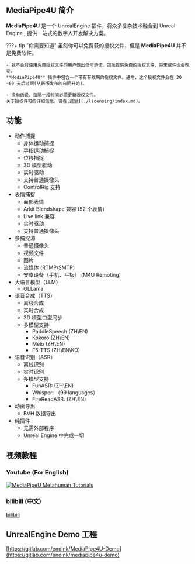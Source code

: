 ## MediaPipe4U 简介

**MediaPipe4U** 是一个 UnrealEngine 插件，将众多复杂技术融合到 Unreal Engine , 提供一站式的数字人开发解决方案。

???+ tip "你需要知道"
    虽然你可以免费获的授权文件，但是 **MediaPipe4U** 并不是免费软件。   

    - 我不会对使用免费授权文件的用户做出任何承诺。包括提供免费的授权文件，将来或许也会改变。     
    **MediaPipe4U** 插件中包含一个带有有效期的授权文件。通常，这个授权文件会在 30 ~60 天后过期(从新版发布的日期开始)。

    - 换句话说，每隔一段时间必须更新授权文件。     
    关于授权许可的详细信息，请看[这里](./licensing/index.md)。




## 功能

- 动作捕捉
  - 身体运动捕捉
  - 手指运动捕捉
  - 位移捕捉
  - 3D 模型驱动
  - 实时驱动
  - 支持普通摄像头
  - ControlRig 支持
- 表情捕捉
  - 面部表情
  - Arkit Blendshape 兼容 (52 个表情) 
  - Live link 兼容
  - 实时驱动
  - 支持普通摄像头
- 多捕捉源
  - 普通摄像头
  - 视频文件
  - 图片
  - 流媒体 (RTMP/SMTP)
  - 安卓设备（手机、平板） (M4U Remoting)
- 大语言模型（LLM）
  - OLLama
- 语音合成（TTS）
  - 离线合成
  - 实时合成
  - 3D 模型口型同步
  - 多模型支持
    - PaddleSpeech (ZH\EN)
    - Kokoro (ZH\EN)
    - Melo (ZH\EN)
    - F5-TTS (ZH\EN\KO)
- 语音识别（ASR）
  - 离线识别
  - 实时识别
  - 多模型支持
    - FunASR: (ZH\EN)
    - Whisper: （99 languages）
    - FireReadASR: (ZH\EN)
- 动画导出
  - BVH 数据导出 
- 纯插件
  - 无需外部程序
  - Unreal Engine 中完成一切

## 视频教程

### Youtube (For English)  

[![MediaPipeU Metahuman Tutorials](https://res.cloudinary.com/marcomontalbano/image/upload/v1680609544/video_to_markdown/images/youtube--XLmKnG6UMzo-c05b58ac6eb4c4700831b2b3070cd403.jpg)](https://www.youtube.com/watch?v=XLmKnG6UMzo "MediaPipeU Metahuman Tutorials")


### bilibili (中文)   

[bilibili](https://www.bilibili.com/video/BV1124y157hz/)

## UnrealEngine Demo 工程

[https://gitlab.com/endink/MediaPipe4U-Demo](https://gitlab.com/endink/mediapipe4u-demo)

